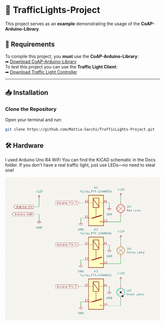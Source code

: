# 🚦 TrafficLights-Project

This project serves as an **example** demonstrating the usage of the **CoAP-Arduino-Library**.  

## 📌 Requirements  
To compile this project, you **must** use the **CoAP-Arduino-Library**:  
➡ [Download CoAP-Arduino-Library](https://github.com/Mattia-Sacchi/CoAP-Arduino-Library)  
To test this project you can use the **Traffic Light Client**:  
➡ [Download Traffic Light Controller](https://github.com/Mattia-Sacchi/TrafficLight-CoAP-Client)  

---

## 📥 Installation  

### Clone the Repository  
Open your terminal and run:  
```sh
git clone https://github.com/Mattia-Sacchi/TrafficLights-Project.git
```

## 🛠️ Hardware
I used Arduino Uno R4 WiFi
You can find the KiCAD schematic in the Docs folder.
If you don't have a real traffic light, just use LEDs—no need to steal one!

![Sch](https://github.com/Mattia-Sacchi/TrafficLights-Project/blob/master/Docs/sch.png)

